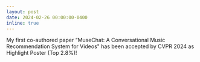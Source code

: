 ```yaml
---
layout: post
date: 2024-02-26 00:00:00-0400
inline: true
---
```


My first co-authored paper “MuseChat: A Conversational Music Recommendation System for Videos" has been accepted by CVPR 2024 as Highlight Poster (Top 2.8%)!